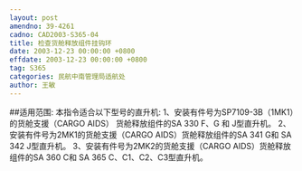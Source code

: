 ```yaml
---
layout: post
amendno: 39-4261
cadno: CAD2003-S365-04
title: 检查货舱释放组件挂钩环
date: 2003-12-23 00:00:00 +0800
effdate: 2003-12-23 00:00:00 +0800
tag: S365
categories: 民航中南管理局适航处
author: 王敏
---
```


##适用范围:
本指令适合以下型号的直升机: 1、安装有件号为SP7109-3B（1MK1）的货舱支援（CARGO AIDS）
货舱释放组件的SA 330 F、G 和 J型直升机。     2、安装有件号为2MK1的货舱支援（CARGO AIDS）货舱释放组件的SA 341 G和 SA 342 J型直升机。     3、安装有件号为2MK2的货舱支援（CARGO AIDS）货舱释放组件的SA 360 C和 SA 365 C、C1、C2、C3型直升机。

